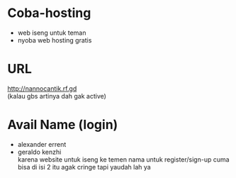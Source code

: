 # Coba-hosting
- web iseng untuk teman  
- nyoba web hosting gratis

# URL
http://nannocantik.rf.gd  
(kalau gbs artinya dah gak active)

# Avail Name (login)
- alexander errent  
- geraldo kenzhi  
karena website untuk iseng ke temen nama untuk register/sign-up cuma bisa di isi 2 itu
agak cringe tapi yaudah lah ya
